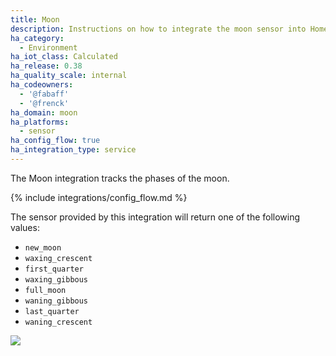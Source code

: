 ```yaml
---
title: Moon
description: Instructions on how to integrate the moon sensor into Home Assistant.
ha_category:
  - Environment
ha_iot_class: Calculated
ha_release: 0.38
ha_quality_scale: internal
ha_codeowners:
  - '@fabaff'
  - '@frenck'
ha_domain: moon
ha_platforms:
  - sensor
ha_config_flow: true
ha_integration_type: service
---
```


The Moon integration tracks the phases of the moon.

{% include integrations/config_flow.md %}

The sensor provided by this integration will return one of the following values:

- `new_moon`
- `waxing_crescent`
- `first_quarter`
- `waxing_gibbous`
- `full_moon`
- `waning_gibbous`
- `last_quarter`
- `waning_crescent`

<p class='img'>
<img src='/images/screenshots/more-info-dialog-moon.png' />
</p>
